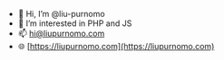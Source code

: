 - 👋 Hi, I’m @liu-purnomo
- 👀 I’m interested in PHP and JS
- 📫 hi@liupurnomo.com
- 🌐 [https://liupurnomo.com](https://liupurnomo.com)

<!---
liu-purnomo/liu-purnomo is a ✨ special ✨ repository because its `README.md` (this file) appears on your GitHub profile.
You can click the Preview link to take a look at your changes.
--->
